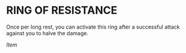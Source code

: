 # RING OF RESISTANCE

Once per long rest, you can activate this ring after a successful attack against you to halve the damage.

*Item*
